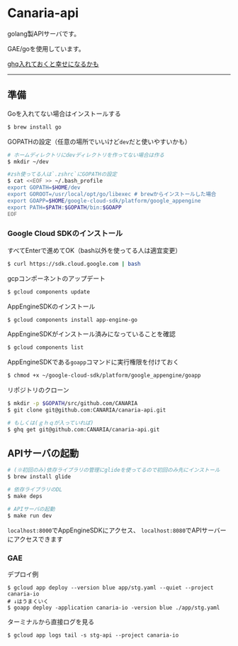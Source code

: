 # Canaria-api

golang製APIサーバです。

GAE/goを使用しています。

[ghq入れておくと幸せになるかも](http://suzumi.hatenablog.com/entry/2016/10/27/130338)

---

## 準備

Goを入れてない場合はインストールする
```sh
$ brew install go
```

GOPATHの設定（任意の場所でいいけど`dev`だと使いやすいかも）
```sh
# ホームディレクトリにdevディレクトリを作ってない場合は作る
$ mkdir ~/dev

#zsh使ってる人は`.zshrc`にGOPATHの設定
$ cat <<EOF >> ~/.bash_profile
export GOPATH=$HOME/dev
export GOROOT=/usr/local/opt/go/libexec # brewからインストールした場合
export GOAPP=$HOME/google-cloud-sdk/platform/google_appengine
export PATH=$PATH:$GOPATH/bin:$GOAPP
EOF
```

### Google Cloud SDKのインストール
すべてEnterで進めてOK（bash以外を使ってる人は適宜変更）
```sh
$ curl https://sdk.cloud.google.com | bash
```

gcpコンポーネントのアップデート
```sh
$ gcloud components update
```

AppEngineSDKのインストール
```sh
$ gcloud components install app-engine-go
```

AppEngineSDKがインストール済みになっていることを確認
```sh
$ gcloud components list
```

AppEngineSDKである`goapp`コマンドに実行権限を付けておく
```sh
$ chmod +x ~/google-cloud-sdk/platform/google_appengine/goapp
```

リポジトリのクローン
```sh
$ mkdir -p $GOPATH/src/github.com/CANARIA
$ git clone git@github.com:CANARIA/canaria-api.git

# もしくは(ｇｈｑが入っていれば)
$ ghq get git@github.com:CANARIA/canaria-api.git
```

## APIサーバの起動

```sh
# (※初回のみ)依存ライブラリの管理にglideを使ってるので初回のみ先にインストール
$ brew install glide

# 依存ライブラリのDL
$ make deps

# APIサーバの起動
$ make run dev
```

`localhost:8000`でAppEngineSDKにアクセス、
`localhost:8080`でAPIサーバーにアクセスできます

### GAE

デプロイ例
```
$ gcloud app deploy --version blue app/stg.yaml --quiet --project canaria-io
# ↓はうまくいく
$ goapp deploy -application canaria-io -version blue ./app/stg.yaml
```

ターミナルから直接ログを見る
```
$ gcloud app logs tail -s stg-api --project canaria-io
```
